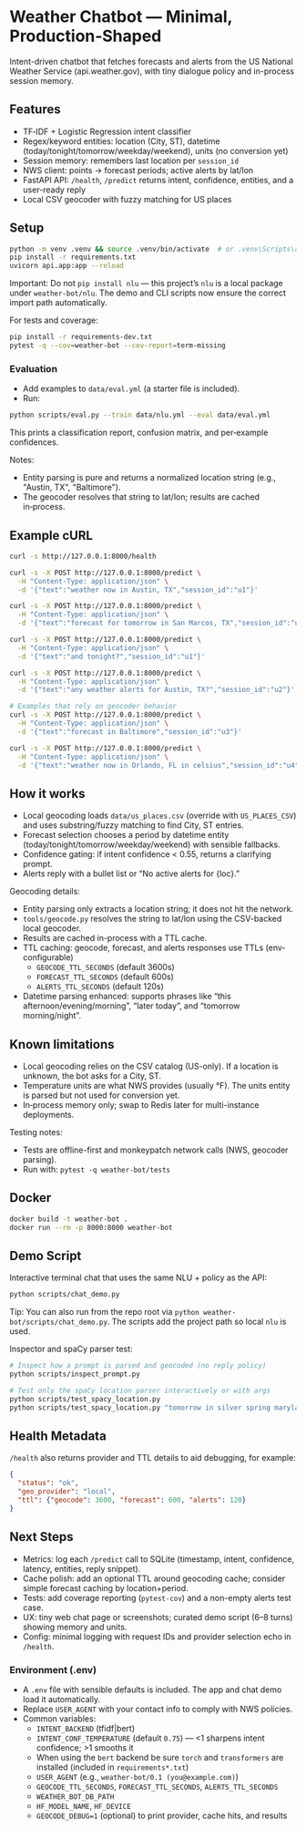 # Weather Chatbot — Minimal, Production‑Shaped

Intent-driven chatbot that fetches forecasts and alerts from the US National Weather Service (api.weather.gov), with tiny dialogue policy and in-process session memory.

## Features
- TF‑IDF + Logistic Regression intent classifier
- Regex/keyword entities: location (City, ST), datetime (today/tonight/tomorrow/weekday/weekend), units (no conversion yet)
- Session memory: remembers last location per `session_id`
- NWS client: points → forecast periods; active alerts by lat/lon
- FastAPI API: `/health`, `/predict` returns intent, confidence, entities, and a user-ready reply
- Local CSV geocoder with fuzzy matching for US places

## Setup
```bash
python -m venv .venv && source .venv/bin/activate  # or .venv\Scripts\activate on Windows
pip install -r requirements.txt
uvicorn api.app:app --reload
```

Important: Do not `pip install nlu` — this project’s `nlu` is a local package under `weather-bot/nlu`. The demo and CLI scripts now ensure the correct import path automatically.

For tests and coverage:
```bash
pip install -r requirements-dev.txt
pytest -q --cov=weather-bot --cov-report=term-missing
```

### Evaluation
- Add examples to `data/eval.yml` (a starter file is included).
- Run:
```bash
python scripts/eval.py --train data/nlu.yml --eval data/eval.yml
```
This prints a classification report, confusion matrix, and per‑example confidences.

Notes:
- Entity parsing is pure and returns a normalized location string (e.g., "Austin, TX", "Baltimore").
- The geocoder resolves that string to lat/lon; results are cached in‑process.

## Example cURL
```bash
curl -s http://127.0.0.1:8000/health

curl -s -X POST http://127.0.0.1:8000/predict \
  -H "Content-Type: application/json" \
  -d '{"text":"weather now in Austin, TX","session_id":"u1"}'

curl -s -X POST http://127.0.0.1:8000/predict \
  -H "Content-Type: application/json" \
  -d '{"text":"forecast for tomorrow in San Marcos, TX","session_id":"u1"}'

curl -s -X POST http://127.0.0.1:8000/predict \
  -H "Content-Type: application/json" \
  -d '{"text":"and tonight?","session_id":"u1"}'

curl -s -X POST http://127.0.0.1:8000/predict \
  -H "Content-Type: application/json" \
  -d '{"text":"any weather alerts for Austin, TX?","session_id":"u2"}'

# Examples that rely on geocoder behavior
curl -s -X POST http://127.0.0.1:8000/predict \
  -H "Content-Type: application/json" \
  -d '{"text":"forecast in Baltimore","session_id":"u3"}'

curl -s -X POST http://127.0.0.1:8000/predict \
  -H "Content-Type: application/json" \
  -d '{"text":"weather now in Orlando, FL in celsius","session_id":"u4"}'
```

## How it works
- Local geocoding loads `data/us_places.csv` (override with `US_PLACES_CSV`) and uses substring/fuzzy matching to find City, ST entries.
- Forecast selection chooses a period by datetime entity (today/tonight/tomorrow/weekday/weekend) with sensible fallbacks.
- Confidence gating: if intent confidence < 0.55, returns a clarifying prompt.
- Alerts reply with a bullet list or “No active alerts for {loc}.”

Geocoding details:
- Entity parsing only extracts a location string; it does not hit the network.
- `tools/geocode.py` resolves the string to lat/lon using the CSV-backed local geocoder.
- Results are cached in-process with a TTL cache.
- TTL caching: geocode, forecast, and alerts responses use TTLs (env-configurable)
  - `GEOCODE_TTL_SECONDS` (default 3600s)
  - `FORECAST_TTL_SECONDS` (default 600s)
  - `ALERTS_TTL_SECONDS` (default 120s)
- Datetime parsing enhanced: supports phrases like “this afternoon/evening/morning”, “later today”, and “tomorrow morning/night”.

## Known limitations
- Local geocoding relies on the CSV catalog (US-only). If a location is unknown, the bot asks for a City, ST.
- Temperature units are what NWS provides (usually °F). The units entity is parsed but not used for conversion yet.
- In‑process memory only; swap to Redis later for multi-instance deployments.

Testing notes:
- Tests are offline-first and monkeypatch network calls (NWS, geocoder parsing).
- Run with: `pytest -q weather-bot/tests`

## Docker
```bash
docker build -t weather-bot .
docker run --rm -p 8000:8000 weather-bot
```

## Demo Script
Interactive terminal chat that uses the same NLU + policy as the API:
```bash
python scripts/chat_demo.py
```
Tip: You can also run from the repo root via `python weather-bot/scripts/chat_demo.py`. The scripts add the project path so local `nlu` is used.

Inspector and spaCy parser test:
```bash
# Inspect how a prompt is parsed and geocoded (no reply policy)
python scripts/inspect_prompt.py

# Test only the spaCy location parser interactively or with args
python scripts/test_spacy_location.py
python scripts/test_spacy_location.py "tomorrow in silver spring maryland" "forecast for new york"
```

## Health Metadata
`/health` also returns provider and TTL details to aid debugging, for example:
```json
{
  "status": "ok",
  "geo_provider": "local",
  "ttl": {"geocode": 3600, "forecast": 600, "alerts": 120}
}
```

## Next Steps
- Metrics: log each `/predict` call to SQLite (timestamp, intent, confidence, latency, entities, reply snippet).
- Cache polish: add an optional TTL around geocoding cache; consider simple forecast caching by location+period.
- Tests: add coverage reporting (`pytest-cov`) and a non-empty alerts test case.
- UX: tiny web chat page or screenshots; curated demo script (6–8 turns) showing memory and units.
- Config: minimal logging with request IDs and provider selection echo in `/health`.
### Environment (.env)
- A `.env` file with sensible defaults is included. The app and chat demo load it automatically.
- Replace `USER_AGENT` with your contact info to comply with NWS policies.
- Common variables:
  - `INTENT_BACKEND` (tfidf|bert)
  - `INTENT_CONF_TEMPERATURE` (default `0.75`) — <1 sharpens intent confidence; >1 smooths it
  - When using the `bert` backend be sure `torch` and `transformers` are installed (included in `requirements*.txt`)
  - `USER_AGENT` (e.g., `weather-bot/0.1 (you@example.com)`)
  - `GEOCODE_TTL_SECONDS`, `FORECAST_TTL_SECONDS`, `ALERTS_TTL_SECONDS`
  - `WEATHER_BOT_DB_PATH`
  - `HF_MODEL_NAME`, `HF_DEVICE`
  - `GEOCODE_DEBUG=1` (optional) to print provider, cache hits, and results
